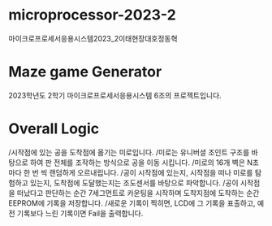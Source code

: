 # microprocessor-2023-2
마이크로프로세서응용시스템2023_2이태현장대호정동혁

# Maze game Generator
2023학년도 2학기 마이크로프로세서응용시스템 6조의 프로젝트입니다.

# Overall Logic
/시작점에 있는 공을 도착점에 옮기는 미로입니다.
/미로는 유니버셜 조인트 구조를 바탕으로 하여 판 전체를 조작하는 방식으로 공을 이동 시킵니다.
/미로의 16개 벽은 N초마다 한 번 씩 랜덤하게 오르내립니다.
/공이 시작점에 있는지, 시작점을 떠나 미로를 탐험하고 있는지, 도착점에 도달했는지는 조도센서를 바탕으로 파악합니다.
/공이 시작점을 떠났다고 판단하는 순간 7세그먼트로 카운팅을 시작하며 도착지점에 도착하는 순간 EEPROM에 기록을 저장합니다.
/새로운 기록이 찍히면, LCD에 그 기록을 표출하고, 예전 기록보다 느린 기록이면 Fail을 출력합니다.
